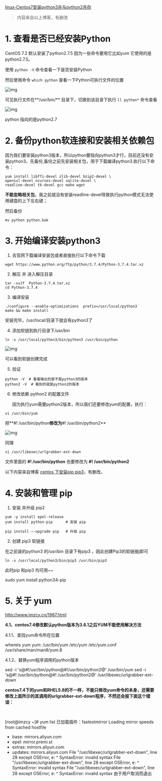 [linux-Centos7安装python3并与python2共存](https://www.cnblogs.com/JahanGu/p/7452527.html)

> 内容来自以上博客，有删改

# 1. 查看是否已经安装Python

CentOS 7.2 默认安装了python2.7.5 因为一些命令要用它比如yum 它使用的是python2.7.5。

使用 `python -V` 命令查看一下是否安装Python

然后使用命令 `which python` 查看一下Python可执行文件的位置

![img](https://images2017.cnblogs.com/blog/1226698/201708/1226698-20170830120844358-1686107415.png)

可见执行文件在**/usr/bin/** 目录下，切换到该目录下执行 `ll python*` 命令查看 

![img](https://images2017.cnblogs.com/blog/1226698/201708/1226698-20170830121355483-715442589.png)

python 指向的是python2.7

# 2. 备份python软连接和安装相关依赖包

因为我们要安装python3版本，所以python要指向python3才行，目前还没有安装python3，先备份,备份之前先安装相关包，用于下载编译python3.执行以下命令：

```shell
yum install libffi-devel zlib-devel bzip2-devel \
openssl-devel ncurses-devel sqlite-devel \
readline-devel tk-devel gcc make wget
```
**不能忽略相关包**，我之前就没有安装readline-devel导致执行python模式无法使用键盘的上下左右键；

然后备份

```shell
mv python python.bak
```



# 3. 开始编译安装python3

1. 去官网下载编译安装包或者直接执行以下命令下载

```shell
wget https://www.python.org/ftp/python/3.7.4/Python-3.7.4.tar.xz
```

2. 解压 并 进入解压目录
```shell
tar -xvJf  Python-3.7.4.tar.xz
cd Python-3.7.4
```

3. 编译安装
```shell
./configure --enable-optimizations  prefix=/usr/local/python3  
make && make install
```
安装完毕，/usr/local/目录下就会有python3了



4. 添加软链到执行目录下/usr/bin
```shell
ln -s /usr/local/python3/bin/python3 /usr/bin/python
```
![img](https://images2017.cnblogs.com/blog/1226698/201708/1226698-20170830123437999-1379416720.png)

可以看到软链创建完成



5. 验证

```shell
python -V  # 看看输出的是不是python3的版本
python2 -V  # 看到的就是python2的版本
```



6. 修改依赖 python2 的配置文件

   因为执行yum需要python2版本，所以我们还要修改yum的配置，执行：

```shell
vi /usr/bin/yum
```

把**#! /usr/bin/python**修改为**#! /usr/bin/python2**

![img](https://images2017.cnblogs.com/blog/1226698/201708/1226698-20170830123843405-856911492.png)



同理 

```shel
vi /usr/libexec/urlgrabber-ext-down
```

 文件里面的 **#! /usr/bin/python** 也要修改为 **#! /usr/bin/python2**





以下内容来自博客 [centos 下安装pip pip3](https://www.cnblogs.com/crazytata/p/9889184.html)，有删改。



# 4. 安装和管理 pip

1. 安装 并升级 pip2

```shell
yum -y install epel-release
yum install python-pip		# 安装 pip

pip install –-upgrade pip	# 升级 pip
```



2. 创建 pip3 软链接

在之前装的python3 的/usr/bin 目录下有pip3 ，因此创建Pip3的软链接j即可

```shell
ln -s /usr/local/python3/bin/pip3 /usr/bin/pip3
```

此时pip 和pip3 均可用~~

sudo yum install python34-pip



# 5. 关于 yum

http://www.imzcy.cn/1967.html

**4.1、centos7.4修改默认python版本为3.6.1之后YUM不能使用解决方法**

4.1.1、查找yum命令所在位置

whereis yum yum: /usr/bin/yum /etc/yum /etc/yum.conf /usr/share/man/man8/yum.8 



4.1.2、替换yum程序调用的python版本

sed -i 's@#!/usr/bin/python@#!/usr/bin/python2@' /usr/bin/yum sed -i 's@#! /usr/bin/python@#! /usr/bin/python2@' /usr/libexec/urlgrabber-ext-down 



**centos7.4下的yum和RHEL5.8的不一样，不能只修改yum命令的本身，还需要修改上面所示的其调用的urlgrabber-ext-down程序，不然还会报下面这个错误：**

​	

[root@imzcy ~]# yum list
已加载插件：fastestmirror
Loading mirror speeds from cached hostfile

 * base: mirrors.aliyun.com
 * epel: mirror.premi.st
 * extras: mirrors.aliyun.com
 * updates: mirrors.aliyun.com
    File "/usr/libexec/urlgrabber-ext-down", line 28
    except OSError, e:
                  ^
SyntaxError: invalid syntax
    File "/usr/libexec/urlgrabber-ext-down", line 28
    except OSError, e:
                  ^
SyntaxError: invalid syntax
    File "/usr/libexec/urlgrabber-ext-down", line 28
    except OSError, e:
                  ^
SyntaxError: invalid syntax
由于用户取消而退出

 

 